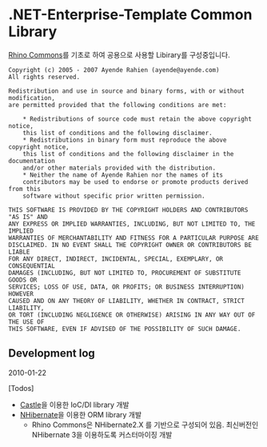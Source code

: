 ﻿.NET-Enterprise-Template Common Library
=======================================

[Rhino Commons](http://www.ayende.com/Wiki/Rhino+Commons.ashx)를 기초로 하여 공용으로 사용할 Libirary를 구성중입니다.

    Copyright (c) 2005 - 2007 Ayende Rahien (ayende@ayende.com)
    All rights reserved.
     
    Redistribution and use in source and binary forms, with or without modification,
    are permitted provided that the following conditions are met:
     
        * Redistributions of source code must retain the above copyright notice,
        this list of conditions and the following disclaimer.
        * Redistributions in binary form must reproduce the above copyright notice,
        this list of conditions and the following disclaimer in the documentation
        and/or other materials provided with the distribution.
        * Neither the name of Ayende Rahien nor the names of its
        contributors may be used to endorse or promote products derived from this
        software without specific prior written permission.
     
    THIS SOFTWARE IS PROVIDED BY THE COPYRIGHT HOLDERS AND CONTRIBUTORS "AS IS" AND
    ANY EXPRESS OR IMPLIED WARRANTIES, INCLUDING, BUT NOT LIMITED TO, THE IMPLIED
    WARRANTIES OF MERCHANTABILITY AND FITNESS FOR A PARTICULAR PURPOSE ARE
    DISCLAIMED. IN NO EVENT SHALL THE COPYRIGHT OWNER OR CONTRIBUTORS BE LIABLE
    FOR ANY DIRECT, INDIRECT, INCIDENTAL, SPECIAL, EXEMPLARY, OR CONSEQUENTIAL
    DAMAGES (INCLUDING, BUT NOT LIMITED TO, PROCUREMENT OF SUBSTITUTE GOODS OR
    SERVICES; LOSS OF USE, DATA, OR PROFITS; OR BUSINESS INTERRUPTION) HOWEVER
    CAUSED AND ON ANY THEORY OF LIABILITY, WHETHER IN CONTRACT, STRICT LIABILITY,
    OR TORT (INCLUDING NEGLIGENCE OR OTHERWISE) ARISING IN ANY WAY OUT OF THE USE OF
    THIS SOFTWARE, EVEN IF ADVISED OF THE POSSIBILITY OF SUCH DAMAGE.


Development log
---------------

2010-01-22

[Todos]
* [Castle](http://www.castleproject.org/)을 이용한 IoC/DI library 개발
* [NHibernate](http://nhforge.org/)을 이용한 ORM library 개발
    * Rhino Commons은 NHibernate2.X 를 기반으로 구성되어 있음. 최신버전인 NHibernate 3을 이용하도록 커스터마이징 개발